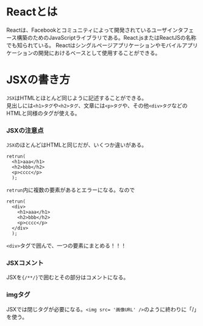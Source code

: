 # Reactとは
Reactは、Facebookとコミュニティによって開発されているユーザインタフェース構築のためのJavaScriptライブラリである。React.jsまたはReactJSの名称でも知られている。 Reactはシングルページアプリケーションやモバイルアプリケーションの開発におけるベースとして使用することができる。

# JSXの書き方
`JSX`はHTMLとほとんど同じように記述することができる。<br>
見出しには`<h1>タグ`や`<h2>タグ`、文章には`<p>タグ`や、その他`<div>タグ`などのHTMLと同様のタグが使える。
### JSXの注意点
`JSX`のほとんどはHTMLと同じだが、いくつか違いがある。
```
retrun(
  <h1>aaa</h1>
  <h2>bbb</h2>
  <p>cccc</p>
  );
```
`retrun`内に複数の要素があるとエラーになる。なので
```
retrun(
  <div>
    <h1>aaa</h1>
    <h2>bbb</h2>
    <p>cccc</p>
  </div>
  );
```
`<div>`タグで囲んで、一つの要素にまとめる！！！

### JSXコメント
JSXを`{/**/}`で囲むとその部分はコメントになる。
  
### imgタグ
JSXでは閉じタグが必要になる。`<img src= '画像URL' />`のように終わりに「/」を使う。
